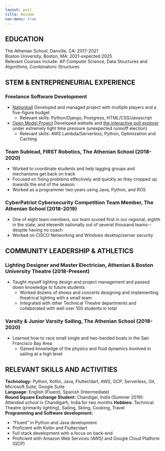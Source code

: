 ```yaml
---
layout: post
title: Resume
nav-menu: true
---
```



## EDUCATION

The Athenian School, Danville, CA: 2017-2021  
Boston University, Boston, MA: 2021-expected 2025  
Relevant Courses include: AP Computer Science, Data Structures and Algorithms, Combinatoric Structures

## STEM & ENTREPRENEURIAL EXPERIENCE
### Freelance Software Development
* [Nationball](https://www.nationball.com) Developed and managed project with multiple players and a five-figure budget
    * Relevant skills: Python/Django, Postgress, HTML/CSS/Javascript 
* [Open Model Project](https://www.openmodelproject.org) Developed website and [the interactive poll explorer](https://www.openmodelproject.org/inhouse/) under extremely tight time pressure (unexpected runnoff election)
    * Relevant skills: AWS Lambda/Serverless, Python, Optimization and Caching 


### Team Sublead, FIRST Robotics, The Athenian School (2018-2020)
* Worked to coordinate students and help lagging groups and mechanisms get back on track
* Focused on fixing problems effectively and quickly as they cropped up towards the end of the season
* Worked as a programmer two years using Java, Python, and ROS

### CyberPatriot Cybersecurity Competition Team Member, The Athenian School (2018-2019)
* One of eight team members, our team scored first in our regional, eighth in the state, and eleventh nationally out of several thousand teams-- despite having no coach
* Worked on CISCO Networking and Windows desktop/server security


## COMMUNITY LEADERSHIP & ATHLETICS
### Lighting Designer and Master Electrician, Athenian & Boston University Theatre (2018-Present)
* Taught myself lighting design and project management and passed down knowledge to future students
  - Worked dozens of shows and concerts designing and implementing theatrical lighting with a small team
  - Integrated with other Technical Theatre departments and collaborated with well over 100 students in total

### Varsity & Junior Varsity Sailing, The Athenian School (2018-2020)
* Learned how to race small single and two-handed boats in the San Francisco Bay Area
  - Gained knowledge of the physics and fluid dynamics involved in sailing at a high level

## RELEVANT SKILLS AND ACTIVITIES
**Technology:** Python, Kotlin, Java, Flutter/dart, AWS, GCP, Serverless, Git, Microsoft Suite, Google Suite  
**Language:** English (Fluent), Spanish (Intermediate)  
**Round Square Exchange Student:** Chandigar, India (Summer 2019): Attended school in Chandigarh, India for two months
**Hobbies:** Technical Theatre (primarily lighting), Sailing, Skiing, Cooking, Travel  
**Programming and Software development:**  
* “Fluent” in Python and Java development
* Proficient with Kotlin and Flutter/dart
* Full stack development with a focus on back-end
* Proficient with  Amazon Web Services (AWS) and Google Cloud Platform (GCP)
